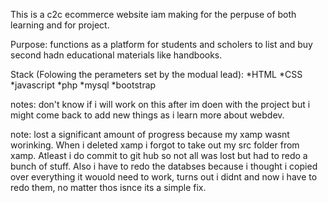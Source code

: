 This is a c2c ecommerce website iam making for the perpuse of both learning and for project.

Purpose: functions as a platform for students and scholers to list and buy second hadn educational materials like handbooks.

Stack (Folowing the perameters set by the modual lead):
*HTML
*CSS
*javascript
*php
*mysql
*bootstrap

notes: don't know if i will work on this after im doen with the project but 
i might come back to add new things as i learn more about webdev.

note: lost a significant amount of progress because my xamp wasnt worinking.
When i deleted xamp i forgot to take out my src folder from xamp.
Atleast i do commit to git hub so not all was lost but had to redo a bunch of stuff.
Also i have to redo the databses because i thought i copied over everything it wouold need to work,
turns out i didnt and now i have to redo them, no matter thos isnce its a simple fix.
